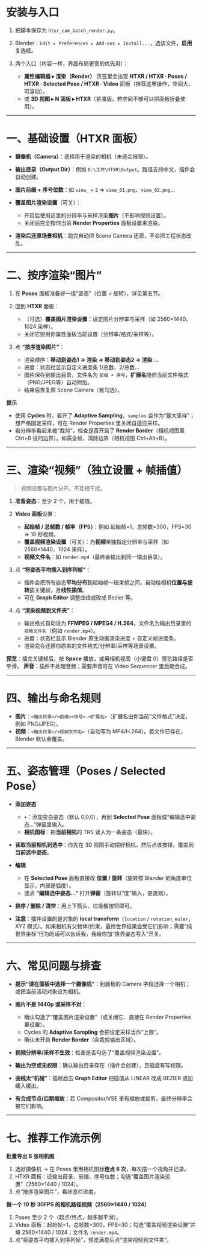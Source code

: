 # 安装与入口

1. 把脚本保存为 `htxr_cam_batch_render.py`。
2. Blender：`Edit ▸ Preferences ▸ Add-ons ▸ Install...`，选该文件，**启用**复选框。
3. 两个入口（内容一样，界面布局更宽的优先用）：

   * **属性编辑器 ▸ 渲染（Render）** 页签里会出现 **HTXR / HTXR · Poses / HTXR · Selected Pose / HTXR · Video** 面板（推荐这里操作，空间大、可滚动）。
   * 或 **3D 视图 ▸ N 面板 ▸ HTXR**（紧凑版，若空间不够可以把面板折叠使用）。

---

# 一、基础设置（HTXR 面板）

* **摄像机（Camera）**：选择用于渲染的相机（未选会报错）。
* **输出目录（Output Dir）**：例如 `D:\工作\HTXR\Output`。路径支持中文，插件会自动创建。
* **图片前缀 + 序号位数**：如 `view_` + `2` ⇒ `view_01.png`、`view_02.png`…
* **覆盖图片渲染设置**（可关）：

  * 开启后使用这里的分辨率与采样渲染**图片**（不影响视频设置）。
  * 关闭后完全按你当前 **Render Properties** 面板设置来渲染。
* **渲染后还原场景相机**：跑完自动把 Scene Camera 还原，不会把工程状态改乱。

---

# 二、按序渲染“图片”

1. 在 **Poses** 面板准备好一组“姿态”（位置 + 旋转），详见第五节。
2. 回到 **HTXR** 面板：

   * （可选）**覆盖图片渲染设置**：设定图片分辨率与采样（如 2560×1440、1024 采样）。
   * 关闭它则用你属性面板当前设置（分辨率/格式/采样等）。
3. 点 **“按序渲染图片”**：

   * 渲染顺序：**移动到姿态1 → 渲染 → 移动到姿态2 → 渲染 …**
   * 进度：状态栏显示自定义进度条 1/总数、2/总数…
   * 图片保存到输出目录，文件名为 `前缀 + 序号`，**扩展名**随你当前文件格式（PNG/JPEG等）自动附加。
   * 结束后恢复原 Scene Camera（若勾选）。

**提示**

* 使用 **Cycles** 时，若开了 **Adaptive Sampling**，`samples` 会作为“最大采样”；想严格固定采样，可在 Render Properties 里关闭自适应采样。
* 若分辨率看起来被“裁剪”，检查是否开启了 **Render Border**（相机视图里 Ctrl+B 设的边界）。如需全帧，清除边界（相机视图 Ctrl+Alt+B）。

---

# 三、渲染“视频”（独立设置 + 帧插值）

> 视频设置与图片分开，不互相干扰。

1. **准备姿态**：至少 2 个，用于插值。
2. **Video 面板**设置：

   * **起始帧 / 总帧数 / 帧率（FPS）**：例如 起始帧=1，总帧数=300，FPS=30 ⇒ 10 秒视频。
   * **覆盖视频渲染设置**（可关）：为**视频**单独指定分辨率与采样（如 2560×1440、1024 采样）。
   * **视频文件名**：如 `render.mp4`（最终会输出到同一输出目录）。
3. 点 **“将姿态平均插入到序列帧”**：

   * 插件会把所有姿态**平均分布**到起始帧～结束帧之间，自动给相机**位置与旋转**插关键帧，且**线性插值**。
   * 可在 **Graph Editor** 调整曲线或改成 Bezier 等。
4. 点 **“渲染视频到文件夹”**：

   * 输出格式自动设为 **FFMPEG / MPEG4 / H.264**，文件名为输出目录里的 `视频文件名`（例如 `render.mp4`）。
   * 进度：状态栏显示 Blender 原生动画渲染进度 + 自定义帧进度条。
   * 渲染完会还原你原来的文件格式/分辨率/采样等场景设置。

**预览**：插完关键帧后，按 **Space** 播放，或用相机视图（小键盘 0）预览路径是否平滑。
**声音**：插件不处理音频；需要声音可在 Video Sequencer 里后期合成。

---

# 四、输出与命名规则

* **图片**：`<输出目录>/<前缀><序号>.<扩展名>`（扩展名由你当前“文件格式”决定，例如 PNG/JPEG）。
* **视频**：`<输出目录>/<视频文件名>`（自动写为 MP4/H.264）。若文件已存在，Blender 默认会覆盖。

---

# 五、姿态管理（Poses / Selected Pose）

* **添加姿态**

  * `+`：添加空白姿态（默认 0,0,0），再到 **Selected Pose** 面板或“编辑选中姿态…”弹窗里输入。
  * **相机图标**：把**当前相机**的 TRS 读入为一条姿态（最快）。
* **读取当前相机到选中**：你先在 3D 视图手动摆好相机，然后点该按钮，覆盖到**当前选中姿态**。
* **编辑**

  * 在 **Selected Pose** 面板直接改 **位置 / 旋转**（旋转按 Blender 的角度单位显示，内部是弧度）。
  * 或点 **“编辑选中姿态…”** 打开**弹窗**（旋转以“度”输入，更直观）。
* **排序 / 删除 / 清空**：用上下箭头、垃圾桶按钮即可。
* **注意**：插件设置的是对象的 **local transform**（`location` / `rotation_euler`，XYZ 模式）。如果相机有父物体/约束，最终世界结果会受它们影响；需要“纯世界坐标”行为的话可以告诉我，我给你加“世界姿态写入”开关。

---

# 六、常见问题与排查

* **提示“请在面板中选择一个摄像机”**：到面板的 Camera 字段选择一个相机；或把当前活动对象设为相机。
* **图片不是 1440p 或采样不对**：

  * 确认勾选了“覆盖图片渲染设置”（或关闭它、直接在 Render Properties 里设置）。
  * Cycles 的 **Adaptive Sampling** 会把设定采样当作“上限”。
  * 确认未开启 **Render Border**（会裁剪输出区域）。
* **视频分辨率/采样不生效**：检查是否勾选了“覆盖视频渲染设置”。
* **输出为空或无权限**：确认输出目录存在（插件会创建），且磁盘有写权限。
* **曲线太“机械”**：插帧后去 **Graph Editor** 把插值从 LINEAR 改成 BEZIER 或加缓入缓出。
* **有合成节点/后期缩放**：若 Compositor/VSE 里有缩放或裁剪，最终分辨率会被它们影响。

---

# 七、推荐工作流示例

**批量导出 6 张相机图**

1. 选好摄像机 → 在 Poses 里用相机图标**连点 6 次**，每次摆一个视角并记录。
2. HTXR 面板：设输出目录、前缀、序号位数；勾选“覆盖图片渲染设置”（2560×1440 / 1024）。
3. 点“按序渲染图片”，看状态栏进度。

**做一个 10 秒 30FPS 的相机路径视频（2560×1440 / 1024）**

1. Poses 至少 2 个（起点/终点，越多越平滑）。
2. Video 面板：起始帧=1，总帧数=300，FPS=30；勾选“覆盖视频渲染设置”并填 2560×1440 / 1024；文件名 `render.mp4`。
3. 点“将姿态平均插入到序列帧”，预览满意后点“渲染视频到文件夹”。

